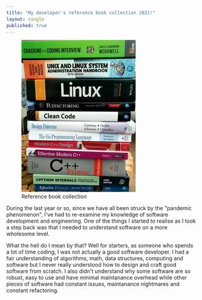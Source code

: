```yaml
---
title: "My developer's reference book collection 2021!"
layout: single
published: true
---
```

<figure class="single">
    <a href="/assets/images/dev_books_2021.jpg"><img src="/assets/images/dev_books_2021.jpg"></a>
    <figcaption>Reference book collection</figcaption>
</figure>
During the last year or so, since we have all been struck by the 
"pandemic phenomenon", I've had to re-examine my knowledge of
software development and engineering. One of the things I started to realise 
as I took a step back was that I needed to understand software on a more 
wholesome level. 

What the hell do I mean by that? Well for starters, as someone who spends
a lot of time coding, I was not actually a good software developer. I had 
a fair understanding of algorithms, math, data structures, computing and software but
I never really understood how to design and craft good software from scratch. I also
didn't understand why some software are so robust, easy to use and have minimal maintanance overhead
while other pieces of software had constant issues, maintanance nightmares and constant 
refactoring.

